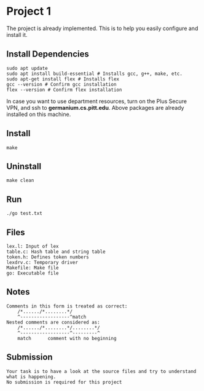 # Project 1
The project is already implemented. This is to help you easily configure and install it.

## Install Dependencies
    sudo apt update
    sudo apt install build-essential # Installs gcc, g++, make, etc. 
    sudo apt-get install flex # Installs flex
    gcc --version # Confirm gcc installation
    flex --version # Confirm flex installation
In case you want to use department resources, turn on the Plus Secure VPN, and ssh to **germanium.cs.pitt.edu**. Above packages are already installed on this machine. 

## Install
    make 

## Uninstall
    make clean

## Run
    ./go test.txt

## Files
    lex.l: Input of lex
    table.c: Hash table and string table
    token.h: Defines token numbers
    lexdrv.c: Temporary driver
    Makefile: Make file
    go: Executable file

## Notes
    Comments in this form is treated as correct:
        /*....../*........*/
        ^------------------^match
    Nested comments are considered as:
        /*....../*........*/........*/
        ^------------------^---------^
        match      comment with no beginning

## Submission
    Your task is to have a look at the source files and try to understand what is happening. 
    No submission is required for this project
